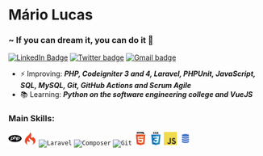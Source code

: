 # Mário Lucas
### ~ If you can dream it, you can do it 👋

[![LinkedIn Badge](https://img.shields.io/badge/linkedin-blue?logo=linkedin&style=for-the-badge&logoColor=white)](https://www.linkedin.com/in/mário-lucas-65b369106/)
[![Twitter badge](https://img.shields.io/badge/twitter-white?logo=twitter&style=for-the-badge&logoColor=blue)](https://twitter.com/mariolucasdev)
[![Gmail badge](https://img.shields.io/badge/gmail-red?logo=gmail&style=for-the-badge&logoColor=white)](mailto:mariolucasdev@gmail.com)

- ⚡ Improving: **_PHP,  Codeigniter 3 and 4, Laravel, PHPUnit, JavaScript, SQL, MySQL, Git, GitHub Actions and Scrum Agile_**
- 📚 Learning: **_Python on the software engineering college and VueJS_**

### Main Skills:

<code><img title="PHP" width="26px" src="https://raw.githubusercontent.com/devicons/devicon/master/icons/php/php-plain.svg"/></code>
<code><img title="CodeIgniter 4" width="26px" src="https://raw.githubusercontent.com/devicons/devicon/master/icons/codeigniter/codeigniter-plain.svg"/></code>
<code><img title="Laravel" width="26px" src="https://cdn.jsdelivr.net/gh/devicons/devicon/icons/laravel/laravel-plain.svg"/></code>
<code><img title="Composer" width="26px" src="https://cdn.jsdelivr.net/gh/devicons/devicon/icons/composer/composer-original.svg"/></code>
<code><img title="Git" width="26px" src="https://cdn.jsdelivr.net/gh/devicons/devicon/icons/git/git-original.svg"/></code>
<code><img title="HTML5" width="26px" src="https://raw.githubusercontent.com/github/explore/80688e429a7d4ef2fca1e82350fe8e3517d3494d/topics/html/html.png"/></code>
<code><img title="CSS3" width="26px" src="https://raw.githubusercontent.com/github/explore/80688e429a7d4ef2fca1e82350fe8e3517d3494d/topics/css/css.png"/></code>
<code><img title="JavaScript" width="26px" src="https://raw.githubusercontent.com/github/explore/80688e429a7d4ef2fca1e82350fe8e3517d3494d/topics/javascript/javascript.png"/></code>
<code><img title="SQL" width="26px" src="https://raw.githubusercontent.com/github/explore/80688e429a7d4ef2fca1e82350fe8e3517d3494d/topics/sql/sql.png"/></code><br>
